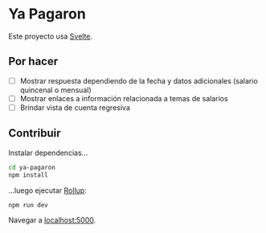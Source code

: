 # Ya Pagaron

Este proyecto usa [Svelte](https://svelte.dev).

## Por hacer

- [ ] Mostrar respuesta dependiendo de la fecha y datos adicionales (salario quincenal o mensual)
- [ ] Mostrar enlaces a información relacionada a temas de salarios
- [ ] Brindar vista de cuenta regresiva

## Contribuir

Instalar dependencias...

```bash
cd ya-pagaron
npm install
```

...luego ejecutar [Rollup](https://rollupjs.org):

```bash
npm run dev
```

Navegar a [localhost:5000](http://localhost:5000).
